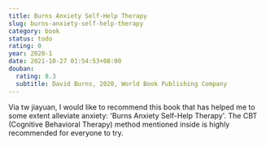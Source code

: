 ```yaml
---
title: Burns Anxiety Self-Help Therapy
slug: burns-anxiety-self-help-therapy
category: book
status: todo
rating: 0
year: 2020-1
date: 2021-10-27 01:54:53+08:00
douban:
  rating: 8.3
  subtitle: David Burns, 2020, World Book Publishing Company
---
```


Via tw jiayuan, I would like to recommend this book that has helped me to some extent alleviate anxiety: 'Burns Anxiety Self-Help Therapy'. The CBT (Cognitive Behavioral Therapy) method mentioned inside is highly recommended for everyone to try.
